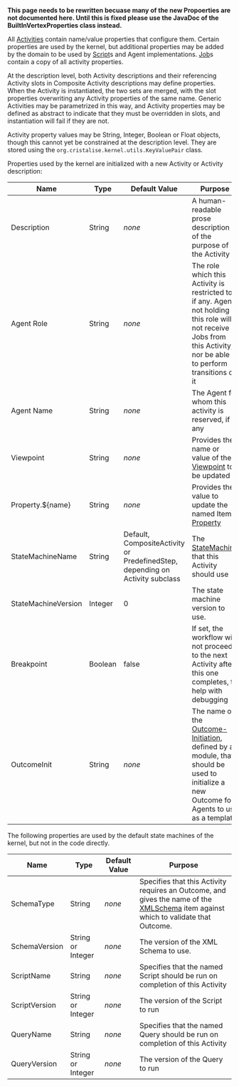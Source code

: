 **This page needs to be rewritten becuase many of the new Propoerties are not documented here. Until this is fixed please use the JavaDoc of the BuiltInVertexProperties class instead.**

All [Activities](../Activity) contain name/value properties that configure them. Certain properties are used by the kernel, but additional properties may be added by the domain to be used by [Script](../Script)s and Agent implementations. [Job](../Job)s contain a copy of all activity properties.

At the description level, both Activity descriptions and their referencing Activity slots in Composite Activity descriptions may define properties. When the Activity is instantiated, the two sets are merged, with the slot properties overwriting any Activity properties of the same name. Generic Activities may be parametrized in this way, and Activity properties may be defined as abstract to indicate that they must be overridden in slots, and instantiation will fail if they are not.

Activity property values may be String, Integer, Boolean or Float objects, though this cannot yet be constrained at the description level. They are stored using the `org.cristalise.kernel.utils.KeyValuePair` class.

Properties used by the kernel are initialized with a new Activity or Activity description:

| Name | Type | Default Value | Purpose |
|------|------|---------------|---------|
| Description | String | *none* | A human-readable prose description of the purpose of the Activity |
| Agent Role | String | *none* | The role which this Activity is restricted to, if any. Agents not holding this role will not receive Jobs from this Activity, nor be able to perform transitions on it |
| Agent Name | String | *none* | The Agent for whom this activity is reserved, if any |
| Viewpoint | String | *none* | Provides the name or value of the [Viewpoint](../Viewpoint) to be updated |
| Property.${name} | String | *none* | Provides the value to update the named Item [Property](../Property)  |
| StateMachineName | String | Default, CompositeActivity or PredefinedStep, depending on Activity subclass | The [StateMachine](../StateMachine) that this Activity should use |
| StateMachineVersion | Integer | 0 | The state machine version to use. |
| Breakpoint | Boolean | false | If set, the workflow will not proceed to the next Activity after this one completes, to help with debugging |
| OutcomeInit | String | *none* | The name of the [Outcome-Initiation](../Outcome-Initiation), defined by a module, that should be used to initialize a new Outcome for Agents to use as a template |

The following properties are used by the default state machines of the kernel, but not in the code directly.

| Name | Type | Default Value | Purpose |
|------|------|---------------|---------|
| SchemaType | String | *none* | Specifies that this Activity requires an Outcome, and gives the name of the [XMLSchema](../XMLSchema) item against which to validate that Outcome. |
| SchemaVersion | String or Integer | *none* | The version of the XML Schema to use. |
| ScriptName | String | *none* | Specifies that the named Script should be run on completion of this Activity |
| ScriptVersion | String or Integer | *none* | The version of the Script to run |
| QueryName | String | *none* | Specifies that the named Query should be run on completion of this Activity |
| QueryVersion | String or Integer | *none* | The version of the Query to run |
 